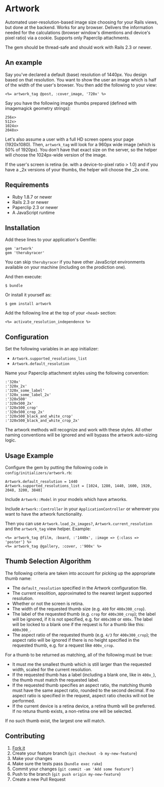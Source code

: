 # Artwork

Automated user-resolution-based image size choosing for your Rails views, but
done at the backend. Works for any browser. Delivers the information needed for
the calculations (browser window's dimentions and device's pixel ratio) via a
cookie. Supports only Paperclip attachments.

The gem should be thread-safe and should work with Rails 2.3 or newer.

## An example

Say you've declared a default (base) resolution of 1440px. You design based on
that resolution. You want to show the user an image which is half of the width
of the user's browser. You then add the following to your view:

    <%= artwork_tag @post, :cover_image, '720x' %>

Say you have the following image thumbs prepared (defined with imagemagick
geometry strings):

    256x>
    512x>
    1024x>
    2048x>

Let's also assume a user with a full HD screen opens your page (1920x1080).
Then, `artwork_tag` will look for a 960px wide image (which is 50% of 1920px).
You don't have that exact size on the server, so the helper will choose the
1024px-wide version of the image.

If the user's screen is retina (ie. with a device-to-pixel ratio > 1.0) and if
you have a _2x versions of your thumbs, the helper will choose the _2x one.

## Requirements

- Ruby 1.8.7 or newer
- Rails 2.3 or newer
- Paperclip 2.3 or newer
- A JavaScript runtime

## Installation

Add these lines to your application's Gemfile:

    gem 'artwork'
    gem 'therubyracer'

You can skip `therubyracer` if you have other JavaScript environments available
on your machine (including on the prodiction one).

And then execute:

    $ bundle

Or install it yourself as:

    $ gem install artwork

Add the following line at the top of your `<head>` section:

    <%= activate_resolution_independence %>

## Configuration

Set the following variables in an app initializer:

- `Artwork.supported_resolutions_list`
- `Artwork.default_resolution`

Name your Paperclip attachment styles using the following convention:

    :'320x'
    :'320x_2x'
    :'320x_some_label'
    :'320x_some_label_2x'
    :'320x500'
    :'320x500_2x'
    :'320x500_crop'
    :'320x500_crop_2x'
    :'320x500_black_and_white_crop'
    :'320x500_black_and_white_crop_2x'

The artwork methods will recognize and work with these styles. All other naming
conventions will be ignored and will bypass the artwork auto-sizing logic.

## Usage Example

Configure the gem by putting the following code in `config/initializers/artwork.rb`:

    Artwork.default_resolution = 1440
    Artwork.supported_resolutions_list = [1024, 1280, 1440, 1600, 1920, 2048, 3200, 3840]

Include `Artwork::Model` in your models which have artworks.

Include `Artwork::Controller` in your `ApplicationController` or wherever you
want to have the artwork functionality.

Then you can use `Artwork.load_2x_images?`, `Artwork.current_resolution` and
the `artwork_tag` view helper. Example:

    <%= artwork_tag @film, :board, :'1440x', :image => {:class => 'poster'} %>
    <%= artwork_tag @gallery, :cover, :'900x' %>

## Thumb Selection Algorithm

The following criteria are taken into account for picking up the appropriate
thumb name:

- The `default_resolution` specified in the Artwork configuration file.
- The current resolition, approximated to the nearest largest supported
  resolution.
- Whether or not the screen is retina.
- The width of the requested thumb size (e.g. `400` for `400x300_crop`).
- The label of the requested thumb (e.g. `crop` for `400x300_crop`); the label
  will be ignored, if it is not specified, e.g. for `400x300` or `400x`. The
  label will be locked to a blank one if the request is for a thumb like this:
  `400x300_`.
- The aspect ratio of the requested thumb (e.g. `4/3` for `400x300_crop`); the
  aspect ratio will be ignored if there is no height specified in the requested
  thumb, e.g. for a request like `400x_crop`.

For a thumb to be returned as matching, all of the following must be true:

- It must me the smallest thumb which is still larger than the requested width,
  scaled for the current resolution.
- If the requested thumb has a label (including a blank one, like in `400x_`),
  the thumb must match the requested label.
- If the requested thumb specifies an aspect ratio, the matching thumb must
  have the same aspect ratio, rounded to the second decimal. If no aspect ratio
  is specified in the request, aspect ratio checks will not be performed.
- If the current device is a retina device, a retina thumb will be preferred.
  If no retuna thumb exists, a non-retina one will be selected.

If no such thumb exist, the largest one will match.


## Contributing

1. [Fork it](https://github.com/mitio/artwork/fork)
2. Create your feature branch (`git checkout -b my-new-feature`)
3. Make your changes
4. Make sure the tests pass (`bundle exec rake`)
5. Commit your changes (`git commit -am 'Add some feature'`)
6. Push to the branch (`git push origin my-new-feature`)
7. Create a new Pull Request
